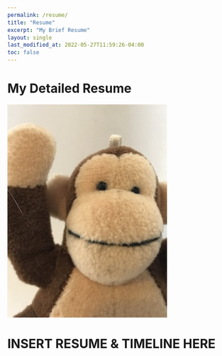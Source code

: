```yaml
---
permalink: /resume/
title: "Resume"
excerpt: "My Brief Resume"
layout: single
last_modified_at: 2022-05-27T11:59:26-04:00
toc: false
---
```


# My Detailed Resume

<img src="/assets/images/ProfilePictureSmall.JPG" class="floatpic" width="360" height="480">

# INSERT RESUME & TIMELINE HERE

